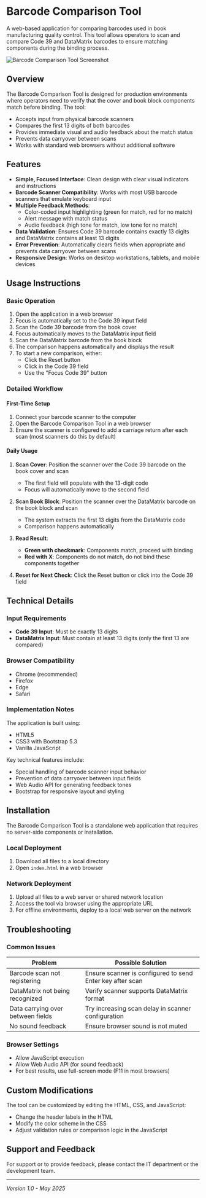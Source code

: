 # Barcode Comparison Tool

A web-based application for comparing barcodes used in book manufacturing quality control. This tool allows operators to scan and compare Code 39 and DataMatrix barcodes to ensure matching components during the binding process.

![Barcode Comparison Tool Screenshot](screenshot.png)

## Overview

The Barcode Comparison Tool is designed for production environments where operators need to verify that the cover and book block components match before binding. The tool:

- Accepts input from physical barcode scanners
- Compares the first 13 digits of both barcodes
- Provides immediate visual and audio feedback about the match status
- Prevents data carryover between scans
- Works with standard web browsers without additional software

## Features

- **Simple, Focused Interface**: Clean design with clear visual indicators and instructions
- **Barcode Scanner Compatibility**: Works with most USB barcode scanners that emulate keyboard input
- **Multiple Feedback Methods**:
  - Color-coded input highlighting (green for match, red for no match)
  - Alert message with match status
  - Audio feedback (high tone for match, low tone for no match)
- **Data Validation**: Ensures Code 39 barcode contains exactly 13 digits and DataMatrix contains at least 13 digits
- **Error Prevention**: Automatically clears fields when appropriate and prevents data carryover between scans
- **Responsive Design**: Works on desktop workstations, tablets, and mobile devices

## Usage Instructions

### Basic Operation

1. Open the application in a web browser
2. Focus is automatically set to the Code 39 input field
3. Scan the Code 39 barcode from the book cover
4. Focus automatically moves to the DataMatrix input field
5. Scan the DataMatrix barcode from the book block
6. The comparison happens automatically and displays the result
7. To start a new comparison, either:
   - Click the Reset button
   - Click in the Code 39 field
   - Use the "Focus Code 39" button

### Detailed Workflow

#### First-Time Setup

1. Connect your barcode scanner to the computer
2. Open the Barcode Comparison Tool in a web browser
3. Ensure the scanner is configured to add a carriage return after each scan (most scanners do this by default)

#### Daily Usage

1. **Scan Cover**: Position the scanner over the Code 39 barcode on the book cover and scan
   - The first field will populate with the 13-digit code
   - Focus will automatically move to the second field

2. **Scan Book Block**: Position the scanner over the DataMatrix barcode on the book block and scan
   - The system extracts the first 13 digits from the DataMatrix code
   - Comparison happens automatically

3. **Read Result**:
   - **Green with checkmark**: Components match, proceed with binding
   - **Red with X**: Components do not match, do not bind these components together

4. **Reset for Next Check**: Click the Reset button or click into the Code 39 field

## Technical Details

### Input Requirements

- **Code 39 Input**: Must be exactly 13 digits
- **DataMatrix Input**: Must contain at least 13 digits (only the first 13 are compared)

### Browser Compatibility

- Chrome (recommended)
- Firefox
- Edge
- Safari

### Implementation Notes

The application is built using:
- HTML5
- CSS3 with Bootstrap 5.3
- Vanilla JavaScript

Key technical features include:
- Special handling of barcode scanner input behavior
- Prevention of data carryover between input fields
- Web Audio API for generating feedback tones
- Bootstrap for responsive layout and styling

## Installation

The Barcode Comparison Tool is a standalone web application that requires no server-side components or installation.

### Local Deployment

1. Download all files to a local directory
2. Open `index.html` in a web browser

### Network Deployment

1. Upload all files to a web server or shared network location
2. Access the tool via browser using the appropriate URL
3. For offline environments, deploy to a local web server on the network

## Troubleshooting

### Common Issues

| Problem | Possible Solution |
|---------|-----------------|
| Barcode scan not registering | Ensure scanner is configured to send Enter key after scan |
| DataMatrix not being recognized | Verify scanner supports DataMatrix format |
| Data carrying over between fields | Try increasing scan delay in scanner configuration |
| No sound feedback | Ensure browser sound is not muted |

### Browser Settings

- Allow JavaScript execution
- Allow Web Audio API (for sound feedback)
- For best results, use full-screen mode (F11 in most browsers)

## Custom Modifications

The tool can be customized by editing the HTML, CSS, and JavaScript:

- Change the header labels in the HTML
- Modify the color scheme in the CSS
- Adjust validation rules or comparison logic in the JavaScript

## Support and Feedback

For support or to provide feedback, please contact the IT department or the development team.

---

*Version 1.0 - May 2025*